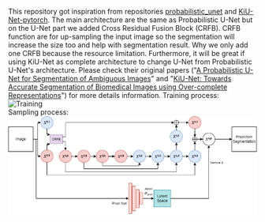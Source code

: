 This repository got inspiration from repositories [probabilistic_unet](https://github.com/SimonKohl/probabilistic_unet) and [KiU-Net-pytorch](https://github.com/jeya-maria-jose/KiU-Net-pytorch). The main architecture are the same as Probabilistic U-Net but on the U-Net part we added Cross Residual Fusion Block (CRFB). CRFB function are for up-sampling the input image so the segmentation will increase the size too and help with segmentation result. Why we only add one CRFB because the resource limitation. Furthermore, it will be great if using KiU-Net as complete architecture to change U-Net from Probabilistic U-Net's architecture. Please check their original papers ("[A Probabilistic U-Net for Segmentation of Ambiguous Images](https://arxiv.org/abs/1806.05034)" and "[KiU-Net: Towards Accurate Segmentation of Biomedical Images using Over-complete Representations](https://arxiv.org/abs/2006.04878)") for more details information.
Training process:<br>
![Training](https://github.com/rizalmaulanaa/Prob-U-Net-CRFB/blob/master/Models-Probabilistic%20U-Net_CRFB_traning.png)<br>
Sampling process:<br>
![Sampling](https://github.com/rizalmaulanaa/Prob-U-Net-CRFB/blob/main/Models-Probabilistic%20U-Net_CRFB_sampling.png)<br>
